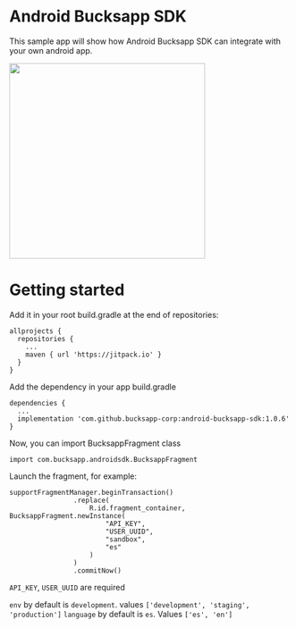 # Android Bucksapp SDK
This sample app will show how Android Bucksapp SDK can integrate with your own android app.

<img src="https://user-images.githubusercontent.com/74667619/161836464-52b5e585-4588-4756-8e8b-3fcdc4af2b35.gif" width="350px" />

# Getting started

Add it in your root build.gradle at the end of repositories:

```
allprojects {
  repositories {
    ...
    maven { url 'https://jitpack.io' }
  }
}
```

Add the dependency in your app build.gradle
```
dependencies {
  ...
  implementation 'com.github.bucksapp-corp:android-bucksapp-sdk:1.0.6'
}
```

Now, you can import BucksappFragment class
```
import com.bucksapp.androidsdk.BucksappFragment
```

Launch the fragment, for example:
```
supportFragmentManager.beginTransaction()
                .replace(
                    R.id.fragment_container, BucksappFragment.newInstance(
                        "API_KEY",
                        "USER_UUID",
                        "sandbox",
                        "es"
                    )
                )
                .commitNow()
```

`API_KEY`, `USER_UUID` are required

`env` by default is `development`. values `['development', 'staging', 'production']`
`language` by default is `es`. Values `['es', 'en']`


